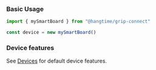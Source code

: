 ### Basic Usage

```ts
import { mySmartBoard } from "@hangtime/grip-connect"

const device = new mySmartBoard()
```

### Device features

See [Devices](/devices/) for default device features.
